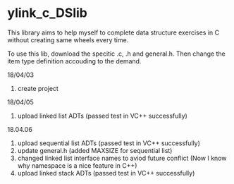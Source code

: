 # ylink_c_DSlib
This library aims to help myself to complete data structure exercises in C without creating same wheels every time.

To use this lib, download the specitic .c, .h and general.h. Then change the item type definition accouding to the demand.

18/04/03  
1. create project

18/04/05
1. upload linked list ADTs (passed test in VC++ successfully)

18.04.06
1. upload sequential list ADTs (passed test in VC++ successfully)
2. update general.h (added MAXSIZE for sequential list)
3. changed linked list interface names to aviod future conflict (Now I know why namespace is a nice feature in C++)
4. upload linked stack ADTs (passed test in VC++ successfully)
